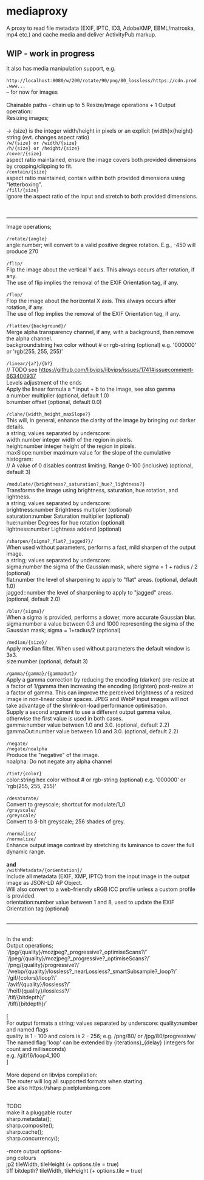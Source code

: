 # mediaproxy
 A proxy to read file metadata (EXIF, IPTC, ID3, AdobeXMP, EBML/matroska, mp4 etc.) and cache media and deliver ActivityPub markup.

## WIP - work in progress

It also has media manipulation support, e.g.<br>
<br>
`http://localhost:8080/w/200/rotate/90/png/80_lossless/https://cdn.prod.www...`<br>
– for now for images<br><br>
Chainable paths - chain up to 5 Resize/Image operations + 1 Output operation:<br>
Resizing images;<br><br>
-> {size} is the integer width/height in pixels or an explicit {width}x{height} string (evt. changes aspect ratio)<br>
`/w/{size} or /width/{size}`<br>
`/h/{size} or /height/{size}`<br>
`/cover/{size}`<br>
    aspect ratio maintained, ensure the image covers both provided dimensions by cropping/clipping to fit.<br>
`/contain/{size}`<br>
    aspect ratio maintained, contain within both provided dimensions using "letterboxing".<br>
`/fill/{size}`<br>
    Ignore the aspect ratio of the input and stretch to both provided dimensions.<br>
<br><br>

---

Image operations;<br><br>
`/rotate/{angle}`<br>
    angle:number; will convert to a valid positive degree rotation. E.g., -450 will produce 270<br><br>
`/flip/`<br>
    Flip the image about the vertical Y axis. This always occurs after rotation, if any.<br>
    The use of flip implies the removal of the EXIF Orientation tag, if any.<br><br>
`/flop/`<br>
    Flop the image about the horizontal X axis. This always occurs after rotation, if any.<br>
    The use of flop implies the removal of the EXIF Orientation tag, if any.<br><br>
`/flatten/{background}/`<br>
    Merge alpha transparency channel, if any, with a background, then remove the alpha channel.<br>
    background:string hex color without # or rgb-string (optional) e.g. '000000' or 'rgb(255, 255, 255)'<br><br>
`/linear/{a?}/{b?}`<br>
    // TODO see https://github.com/libvips/libvips/issues/1741#issuecomment-663400937<br>
    Levels adjustment of the ends<br>
    Apply the linear formula a * input + b to the image, see also gamma<br>
    a:number  multiplier (optional, default 1.0)<br>
    b:number  offset (optional, default 0.0)<br><br>
`/clahe/{width_height_maxSlope?}`<br>
    This will, in general, enhance the clarity of the image by bringing out darker details.<br>
    a string; values separated by underscore:<br>
    width:number  integer width of the region in pixels.<br>
    height:number  integer height of the region in pixels.<br>
    maxSlope:number  maximum value for the slope of the cumulative histogram:<br>
    // A value of 0 disables contrast limiting. Range 0-100 (inclusive) (optional, default 3)<br><br>
`/modulate/{brightness?_saturation?_hue?_lightness?}`<br>
    Transforms the image using brightness, saturation, hue rotation, and lightness.<br>
    a string; values separated by underscore:<br>
    brightness:number Brightness multiplier (optional)<br>
    saturation:number Saturation multiplier (optional)<br>
    hue:number Degrees for hue rotation (optional)<br>
    lightness:number Lightness addend (optional)<br><br>
`/sharpen/{sigma?_flat?_jagged?}/`<br>
    When used without parameters, performs a fast, mild sharpen of the output image.<br>
    a string; values separated by underscore:<br>
    sigma:number the sigma of the Gaussian mask, where sigma = 1 + radius / 2 (optional)<br>
    flat:number  the level of sharpening to apply to "flat" areas. (optional, default 1.0)<br>
    jagged::number  the level of sharpening to apply to "jagged" areas. (optional, default 2.0)<br><br>
`/blur/{sigma}/`<br>
    When a sigma is provided, performs a slower, more accurate Gaussian blur.<br>
    sigma:number a value between 0.3 and 1000 representing the sigma of the Gaussian mask; sigma = 1+radius/2 (optional)<br><br>
`/median/{size}/`<br>
    Apply median filter. When used without parameters the default window is 3x3.<br>
    size:number (optional, default 3)<br><br>
`/gamma/{gamma}/{gammaOut}/`<br>
    Apply a gamma correction by reducing the encoding (darken) pre-resize at a factor of 1/gamma then increasing the encoding
    (brighten) post-resize at a factor of gamma. This can improve the perceived brightness of a resized image in non-linear
    colour spaces. JPEG and WebP input images will not take advantage of the shrink-on-load performance optimisation.<br>
    Supply a second argument to use a different output gamma value, otherwise the first value is used in both cases.<br>
    gamma:number value between 1.0 and 3.0. (optional, default 2.2)<br>
    gammaOut:number value between 1.0 and 3.0. (optional, default 2.2)<br><br>
`/negate/`<br>
`/negate/noalpha`<br>
    Produce the "negative" of the image.<br>
    noalpha: Do not negate any alpha channel<br><br>
`/tint/{color}`<br>
    color:string hex color without # or rgb-string (optional) e.g. '000000' or 'rgb(255, 255, 255)'<br><br>
`/desaturate/`<br>
    Convert to greyscale; shortcut for modulate/1_0<br>
`/grayscale/`<br>
`/greyscale/`<br>
    Convert to 8-bit greyscale; 256 shades of grey.<br><br>
`/normalise/`<br>
`/normalize/`<br>
    Enhance output image contrast by stretching its luminance to cover the full dynamic range.<br><br>
**and**<br>
`/withMetadata/{orientation}/`<br>
    Include all metadata (EXIF, XMP, IPTC) from the input image in the output image as JSON-LD AP Object.<br>
    Will also convert to a web-friendly sRGB ICC profile unless a custom profile is provided.<br>
    orientation:number value between 1 and 8, used to update the EXIF Orientation tag (optional)<br><br>
    
---

<br>
In the end:<br>
Output operations;<br>
`/jpg/{quality}/mozjpeg?_progressive?_optimiseScans?/`<br>
`/jpeg/{quality}/mozjpeg?_progressive?_optimiseScans?/`<br>
`/png/{quality}/progressive?/`<br>
`/webp/{quality}/lossless?_nearLossless?_smartSubsample?_loop?/`<br>
`/gif/{colors}/loop?/`<br>
`/avif/{quality}/lossless?/`<br>
`/heif/{quality}/lossless?/`<br>
`/tif/{bitdepth}/`<br>
`/tiff/{bitdepth}/`<br><br>
[<br>
For output formats a string; values separated by underscore: quality:number and named flags<br>
quality is 1 - 100 and colors is 2 - 256;   e.g. /png/80/ or /jpg/80/progressive/<br>
The named flag 'loop' can be extended by {iterations}_{delay} (integers for count and milliseconds)<br>
e.g. /gif/16/loop4_100<br>
]<br><br>
More depend on libvips compilation:<br>
The router will log all supported formats when starting.<br>
See also https://sharp.pixelplumbing.com<br><br>

TODO<br>
make it a pluggable router<br>
sharp.metadata();<br>
sharp.composite();<br>
sharp.cache();<br>
sharp.concurrency();<br><br>
-more output options-<br>
png   colours<br>
jp2   tileWidth, tileHeight (+ options.tile = true)<br>
tiff  bitdepth?   tileWidth, tileHeight (+ options.tile = true)<br>
